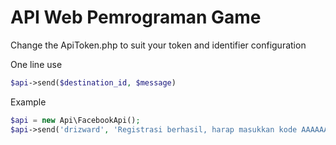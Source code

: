 # API Web Pemrograman Game

Change the ApiToken.php to suit your token and identifier configuration

One line use

```php
$api->send($destination_id, $message)
```

Example

```php
$api = new Api\FacebookApi();
$api->send('drizward', 'Registrasi berhasil, harap masukkan kode AAAAAA');
```